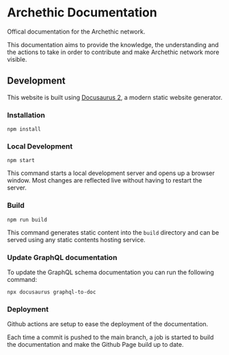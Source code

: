 # Archethic Documentation

Offical documentation for the Archethic network.

This documentation aims to provide the knowledge, the understanding and the actions to take in order
to contribute and make Archethic network more visible.

## Development

This website is built using [Docusaurus 2](https://docusaurus.io/), a modern static website generator.

### Installation

```
npm install
```

### Local Development

```
npm start
```

This command starts a local development server and opens up a browser window. Most changes are reflected live without having to restart the server.

### Build

```
npm run build
```

This command generates static content into the `build` directory and can be served using any static contents hosting service.

### Update GraphQL documentation

To update the GraphQL schema documentation you can run the following command:

```
npx docusaurus graphql-to-doc
```

### Deployment

Github actions are setup to ease the deployment of the documentation.

Each time a commit is pushed to the main branch, a job is started to build the documentation and make the Github Page build up to date.
